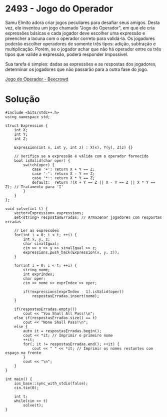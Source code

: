 # 2493 - Jogo do Operador

Samu Elmito adora criar jogos peculiares para desafiar seus amigos. Desta vez, ele inventou um jogo chamado "Jogo do Operador", em que ele cria expressões básicas e cada jogador deve escolher uma expressão e preencher a lacuna com o operador correto para validá-la. Os jogadores poderão escolher operadores de somente três tipos: adição, subtração e multiplicação. Porém, se o jogador achar que não há operador entre os três tipos que valide a expressão, poderá responder Impossível.

Sua tarefa é simples: dadas as expressões e as respostas dos jogadores, determinar os jogadores que não passarão para a outra fase do jogo.

[Jogo do Operador - Beecrowd](https://www.beecrowd.com.br/judge/pt/problems/view/2493)

# Solução

```
#include <bits/stdc++.h>
using namespace std;

struct Expression {
    int X;
    int Y;
    int Z;
    
    Expression(int x, int y, int z) : X(x), Y(y), Z(z) {}

    // Verifica se a expressão é válida com o operador fornecido
    bool isValid(char oper) {
        switch(oper) {
            case '+': return X + Y == Z;
            case '-': return X - Y == Z;
            case '*': return X * Y == Z;
            default:  return !(X + Y == Z || X - Y == Z || X * Y == Z); // Tratamento para 'I'
        }
    }
};

void solve(int t) {
    vector<Expression> expressions;
    set<string> respostasErradas; // Armazenar jogadores com respostas erradas
    
    // Ler as expressões
    for(int i = 0; i < t; ++i) {
        int x, y, z;
        char sinalIgual;
        cin >> x >> y >> sinalIgual >> z;
        expressions.push_back(Expression(x, y, z));
    }

    for(int i = 0; i < t; ++i) {
        string nome;
        int exprIndex;
        char oper;
        cin >> nome >> exprIndex >> oper;
        
        if(!expressions[exprIndex - 1].isValid(oper))
            respostasErradas.insert(nome);
    }
    
    if(respostasErradas.empty())
        cout << "You Shall All Pass!\n";
    else if(respostasErradas.size() == t)
        cout << "None Shall Pass!\n";
    else {
        auto it = respostasErradas.begin();
        cout << *it; // Imprimir o primeiro nome
        ++it;
        for(; it != respostasErradas.end(); ++it) {
            cout << " " << *it; // Imprimir os nomes restantes com espaço na frente
        }
        cout << "\n";
    }
}

int main() { 
    ios_base::sync_with_stdio(false);
    cin.tie(0);

    int t;
    while(cin >> t)
        solve(t);
}
```